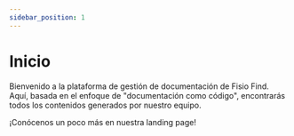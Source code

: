 ```yaml
---
sidebar_position: 1
---
```


# Inicio

Bienvenido a la plataforma de gestión de documentación de Fisio Find. Aquí, basada en el enfoque de "documentación como código", encontrarás todos los contenidos generados por nuestro equipo.

¡Conócenos un poco más en nuestra landing page!
